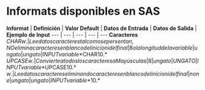 Informats disponibles en SAS
============================

**Informat** | **Definición** | **Valor Default** | **Datos de Entrada** | **Datos de Salida** | **Ejemplo de Input**
--- | --- | --- | --- | ---
**Caracteres**
$CHARw. | Lee datos caracteres tal como se persentan, NO elimina caracteres en blanco del inicio ni del final | 8 o la longitud de la variable |   un gato  |   un gato | INPUT variable *$CHAR10.*
$UPCASEw. | Convierte a todos los caracteres a Mayúsculas | 8 | un gato | UN GATO | INPUT variable *$UPCASE10.*
$w. | Lee datos caracteres eliminando caracteres en blanco del inicio ni del final | none |   un gato | un gato | INPUT variable *$10.*
